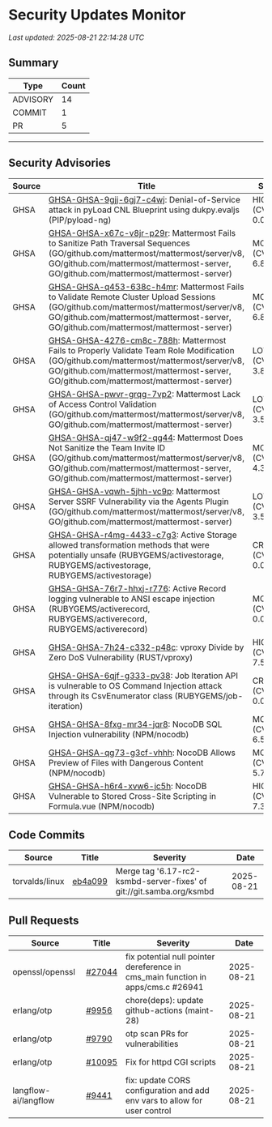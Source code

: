 # Security Updates Monitor

*Last updated: 2025-08-21 22:14:28 UTC*

## Summary
| Type | Count |
|------|-------|
| ADVISORY | 14 |
| COMMIT | 1 |
| PR | 5 |

---

## Security Advisories

| Source | Title | Severity | Date |
|--------|-------|----------|------|
| GHSA | [GHSA-GHSA-9gjj-6gj7-c4wj](https://github.com/advisories/GHSA-9gjj-6gj7-c4wj): Denial-of-Service attack in pyLoad CNL Blueprint using dukpy.evaljs (PIP/pyload-ng) | HIGH (CVSS: 0.0) | 2025-08-21 |
| GHSA | [GHSA-GHSA-x67c-v8jr-p29r](https://github.com/advisories/GHSA-x67c-v8jr-p29r): Mattermost Fails to Sanitize Path Traversal Sequences (GO/github.com/mattermost/mattermost/server/v8, GO/github.com/mattermost/mattermost-server, GO/github.com/mattermost/mattermost-server) | MODERATE (CVSS: 6.8) | 2025-08-21 |
| GHSA | [GHSA-GHSA-q453-638c-h4mr](https://github.com/advisories/GHSA-q453-638c-h4mr): Mattermost Fails to Validate Remote Cluster Upload Sessions (GO/github.com/mattermost/mattermost/server/v8, GO/github.com/mattermost/mattermost-server, GO/github.com/mattermost/mattermost-server) | MODERATE (CVSS: 6.8) | 2025-08-21 |
| GHSA | [GHSA-GHSA-4276-cm8c-788h](https://github.com/advisories/GHSA-4276-cm8c-788h): Mattermost Fails to Properly Validate Team Role Modification (GO/github.com/mattermost/mattermost/server/v8, GO/github.com/mattermost/mattermost-server, GO/github.com/mattermost/mattermost-server) | LOW (CVSS: 3.8) | 2025-08-21 |
| GHSA | [GHSA-GHSA-pwvr-grqg-7vp2](https://github.com/advisories/GHSA-pwvr-grqg-7vp2): Mattermost Lack of Access Control Validation (GO/github.com/mattermost/mattermost/server/v8, GO/github.com/mattermost/mattermost-server) | LOW (CVSS: 3.5) | 2025-08-21 |
| GHSA | [GHSA-GHSA-qj47-w9f2-qg44](https://github.com/advisories/GHSA-qj47-w9f2-qg44): Mattermost Does Not Sanitize the Team Invite ID (GO/github.com/mattermost/mattermost/server/v8, GO/github.com/mattermost/mattermost-server, GO/github.com/mattermost/mattermost-server) | MODERATE (CVSS: 4.3) | 2025-08-21 |
| GHSA | [GHSA-GHSA-vqwh-5jhh-vc9p](https://github.com/advisories/GHSA-vqwh-5jhh-vc9p): Mattermost Server SSRF Vulnerability via the Agents Plugin (GO/github.com/mattermost/mattermost/server/v8, GO/github.com/mattermost/mattermost-server) | LOW (CVSS: 3.5) | 2025-08-21 |
| GHSA | [GHSA-GHSA-r4mg-4433-c7g3](https://github.com/advisories/GHSA-r4mg-4433-c7g3): Active Storage allowed transformation methods that were potentially unsafe (RUBYGEMS/activestorage, RUBYGEMS/activestorage, RUBYGEMS/activestorage) | CRITICAL (CVSS: 0.0) | 2025-08-14 |
| GHSA | [GHSA-GHSA-76r7-hhxj-r776](https://github.com/advisories/GHSA-76r7-hhxj-r776): Active Record logging vulnerable to ANSI escape injection (RUBYGEMS/activerecord, RUBYGEMS/activerecord, RUBYGEMS/activerecord) | MODERATE (CVSS: 0.0) | 2025-08-13 |
| GHSA | [GHSA-GHSA-7h24-c332-p48c](https://github.com/advisories/GHSA-7h24-c332-p48c): vproxy Divide by Zero DoS Vulnerability (RUST/vproxy) | HIGH (CVSS: 7.5) | 2025-07-30 |
| GHSA | [GHSA-GHSA-6qjf-g333-pv38](https://github.com/advisories/GHSA-6qjf-g333-pv38): Job Iteration API is vulnerable to OS Command Injection attack through its CsvEnumerator class (RUBYGEMS/job-iteration) | CRITICAL (CVSS: 0.0) | 2025-07-14 |
| GHSA | [GHSA-GHSA-8fxg-mr34-jqr8](https://github.com/advisories/GHSA-8fxg-mr34-jqr8): NocoDB SQL Injection vulnerability (NPM/nocodb) | MODERATE (CVSS: 6.5) | 2024-05-13 |
| GHSA | [GHSA-GHSA-qg73-g3cf-vhhh](https://github.com/advisories/GHSA-qg73-g3cf-vhhh): NocoDB Allows Preview of Files with Dangerous Content (NPM/nocodb) | MODERATE (CVSS: 5.7) | 2024-05-13 |
| GHSA | [GHSA-GHSA-h6r4-xvw6-jc5h](https://github.com/advisories/GHSA-h6r4-xvw6-jc5h): NocoDB Vulnerable to Stored Cross-Site Scripting in Formula.vue (NPM/nocodb) | HIGH (CVSS: 7.3) | 2024-05-13 |

## Code Commits

| Source | Title | Severity | Date |
|--------|-------|----------|------|
| torvalds/linux | [eb4a099](https://github.com/torvalds/linux/commit/eb4a0992ddae04ad5b402029a430b2fa06c81647) | Merge tag '6.17-rc2-ksmbd-server-fixes' of git://git.samba.org/ksmbd | 2025-08-21 |

## Pull Requests

| Source | Title | Severity | Date |
|--------|-------|----------|------|
| openssl/openssl | [#27044](https://github.com/openssl/openssl/pull/27044) | fix potential null pointer dereference in cms_main function in apps/cms.c #26941 | 2025-08-21 |
| erlang/otp | [#9956](https://github.com/erlang/otp/pull/9956) | chore(deps): update github-actions (maint-28) | 2025-08-21 |
| erlang/otp | [#9790](https://github.com/erlang/otp/pull/9790) | otp scan PRs for vulnerabilities | 2025-08-21 |
| erlang/otp | [#10095](https://github.com/erlang/otp/pull/10095) | Fix for httpd CGI scripts | 2025-08-21 |
| langflow-ai/langflow | [#9441](https://github.com/langflow-ai/langflow/pull/9441) | fix: update CORS configuration and add env vars to allow for user control | 2025-08-21 |

